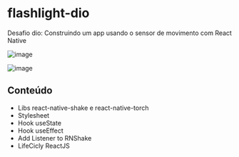 # flashlight-dio

Desafio dio: Construindo um app usando o sensor de movimento com React Native

![image](https://user-images.githubusercontent.com/91967276/173249646-5d937920-ddf5-4bad-a7c0-f87bc8b6c31e.png)

![image](https://user-images.githubusercontent.com/91967276/173249670-2f195828-a752-48fa-a7e6-4ac6e0537e09.png)


## Conteúdo

- Libs react-native-shake e react-native-torch
- Stylesheet
- Hook useState
- Hook useEffect
- Add Listener to RNShake
- LifeCicly ReactJS
